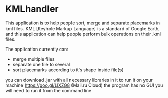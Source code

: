 # KMLhandler

This application is to help people sort, merge and separate placemarks in kml files.
KML [Keyhole Markup Language] is a standard of Google Earth, and this application 
can help people perform bulk operations on their .kml files.

The application currently can:
* merge multiple files
* separate one file to several
* sort placemarks according to it's shape inside file(s)

you can download .jar with all necessary libraries in it to run
it on your machine https://goo.gl/LlXZG8 (Mail.ru Cloud)
the program has no GUI you will need to run it from the command line
